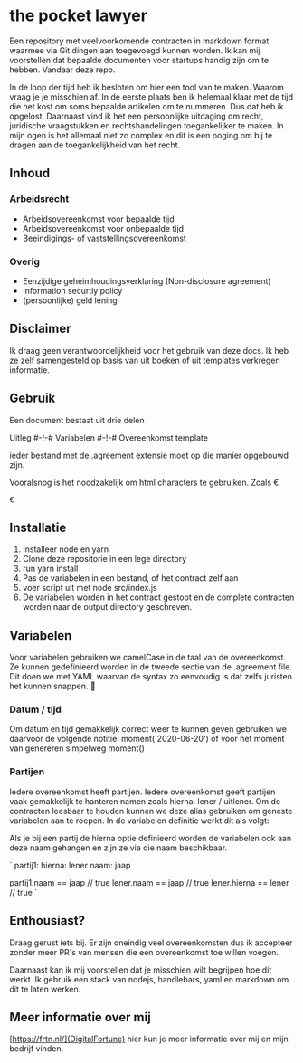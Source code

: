 # the pocket lawyer
Een repository met veelvoorkomende contracten in markdown format waarmee via Git dingen aan toegevoegd kunnen worden. Ik kan mij voorstellen dat bepaalde documenten voor startups handig zijn om te hebben. Vandaar deze repo. 

In de loop der tijd heb ik besloten om hier een tool van te maken. Waarom vraag je je misschien af. In de eerste plaats ben ik helemaal klaar met de tijd die het kost om soms bepaalde artikelen om te nummeren. Dus dat heb ik opgelost. Daarnaast vind ik het een persoonlijke uitdaging om recht, juridische vraagstukken en rechtshandelingen toegankelijker te maken. In mijn ogen is het allemaal niet zo complex en dit is een poging om bij te dragen aan de toegankelijkheid van het recht. 

## Inhoud

### Arbeidsrecht
- Arbeidsovereenkomst voor bepaalde tijd
- Arbeidsovereenkomst voor onbepaalde tijd
- Beeindigings- of vaststellingsovereenkomst

### Overig
- Eenzijdige geheimhoudingsverklaring (Non-disclosure agreement)
- Information securtiy policy
- (persoonlijke) geld lening

## Disclaimer
Ik draag geen verantwoordelijkheid voor het gebruik van deze docs. Ik heb ze zelf samengesteld op basis van uit boeken of uit templates verkregen informatie.


## Gebruik
Een document bestaat uit drie delen

Uitleg
#-!-#
Variabelen
#-!-#
Overeenkomst template

ieder bestand met de .agreement extensie moet op die manier opgebouwd zijn. 

Vooralsnog is het noodzakelijk om html characters te gebruiken. Zoals &euro; <pre>&euro;</pre>

## Installatie

1. Installeer node en yarn
2. Clone deze repositorie in een lege directory
3. run yarn install
4. Pas de variabelen in een bestand, of het contract zelf aan
5. voer script uit met node src/index.js
6. De variabelen worden in het contract gestopt en de complete contracten worden naar de output directory geschreven.

## Variabelen

Voor variabelen gebruiken we camelCase in de taal van de overeenkomst. Ze kunnen gedefinieerd worden in de tweede sectie van de .agreement file. Dit doen we met YAML waarvan de syntax zo eenvoudig is dat zelfs juristen het kunnen snappen. 👼

### Datum / tijd
Om datum en tijd gemakkelijk correct weer te kunnen geven gebruiken we daarvoor de volgende notitie: moment('2020-06-20') of voor het moment van genereren simpelweg moment()

### Partijen
Iedere overeenkomst heeft partijen. Iedere overeenkomst geeft partijen vaak gemakkelijk te hanteren namen zoals hierna: lener / uitlener. Om de contracten leesbaar te houden kunnen we deze alias gebruiken om geneste variabelen aan te roepen. In de variabelen definitie werkt dit als volgt:

Als je bij een partij de hierna optie definieerd worden de variabelen ook aan deze naam gehangen en zijn ze via die naam beschikbaar. 

`
partij1:
  hierna: lener
  naam: jaap


partij1.naam == jaap // true
lener.naam == jaap // true
lener.hierna == lener // true
`

## Enthousiast?
Draag gerust iets bij. Er zijn oneindig veel overeenkomsten dus ik accepteer zonder meer PR's van mensen die een overeenkomst toe willen voegen. 

Daarnaast kan ik mij voorstellen dat je misschien wilt begrijpen hoe dit werkt. Ik gebruik een stack van nodejs, handlebars, yaml en markdown om dit te laten werken. 

## Meer informatie over mij
[https://frtn.nl/](DigitalFortune) hier kun je meer informatie over mij en mijn bedrijf vinden. 